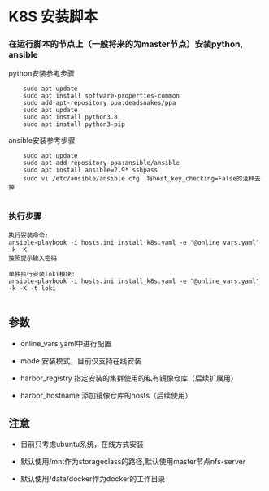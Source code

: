 # K8S 安装脚本

### 在运行脚本的节点上（一般将来的为master节点）安装python, ansible
python安装参考步骤
```
    sudo apt update
    sudo apt install software-properties-common
    sudo add-apt-repository ppa:deadsnakes/ppa
    sudo apt update
    sudo apt install python3.8
    sudo apt install python3-pip
```

ansible安装参考步骤
```
    sudo apt update
    sudo apt-add-repository ppa:ansible/ansible
    sudo apt install ansible=2.9* sshpass
    sudo vi /etc/ansible/ansible.cfg  将host_key_checking=False的注释去掉


```

### 执行步骤
```
执行安装命令:
ansible-playbook -i hosts.ini install_k8s.yaml -e "@online_vars.yaml" -k -K
按照提示输入密码

单独执行安装loki模块:
ansible-playbook -i hosts.ini install_k8s.yaml -e "@online_vars.yaml" -k -K -t loki


```


## 参数
* online_vars.yaml中进行配置
  
* mode 安装模式，目前仅支持在线安装
  
* harbor_registry 指定安装的集群使用的私有镜像仓库（后续扩展用）
  
* harbor_hostname 添加镜像仓库的hosts（后续使用）

## 注意
* 目前只考虑ubuntu系统，在线方式安装
  
* 默认使用/mnt作为storageclass的路径,默认使用master节点nfs-server
  
* 默认使用/data/docker作为docker的工作目录

